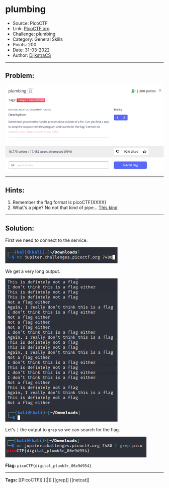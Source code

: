 # plumbing
* Source: PicoCTF
* Link: [PicoCTF.org](https://picoctf.org/)
* Challenge: plumbing
* Category: General Skills
* Points: 200
* Date: 31-03-2022
* Author: [DjikstraCS](https://github.com/DjikstraCS)

---
## Problem:

![](./attachments/Pasted%20image%2020220331003640.png)

---
## Hints:
1. Remember the flag format is picoCTF{XXXX}
2. What's a pipe? No not that kind of pipe... [This kind](http://www.linfo.org/pipes.html)

---
## Solution:
First we need to connect to the service.

![](./attachments/Pasted%20image%2020220331004216.png)

We get a very long output.

![](./attachments/Pasted%20image%2020220331004302.png)

Let's `|` the output to `grep` so we can search for the flag.

![](./attachments/Pasted%20image%2020220331004506.png)



**Flag:** `picoCTF{digital_plumb3r_06e9d954}`

---
**Tags:** [[PicoCTF]] [[|]] [[grep]] [[netcat]]